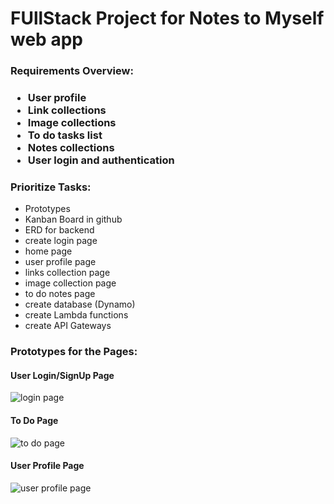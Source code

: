<h1>FUllStack Project for Notes to Myself web app </h1>

<h3> Requirements Overview: </h3>
<h3><ul> 
<li>User profile</li>
<li>Link collections</li>
<li>Image collections</li>
<li>To do tasks list</li>
<li>Notes collections</li>
<li>User login and authentication</li></ul></h3>

<h3>Prioritize Tasks:</h3>
<ul>
<li> Prototypes</li>
<li> Kanban Board in github</li>
<li> ERD for backend</li>
<li> create login page</li>
<li> home page</li> 
<li> user profile page</li>
<li> links collection page</li>
<li> image collection page</li>
<li> to do notes page</li>
<li> create database (Dynamo)</li>
<li> create Lambda functions</li>
<li> create API Gateways  </li>
</ul>

<h3>Prototypes for the Pages: </h3>
<h4>User Login/SignUp Page</h4>
<img src = "Screenshot(1).png" alt = "login page">
<h4>To Do Page</h4>
<img src = "Screenshot(2).png" alt = "to do page">
<h4>User Profile Page</h4>
<img src = "Screenshot(3).png" alt = "user profile page">
